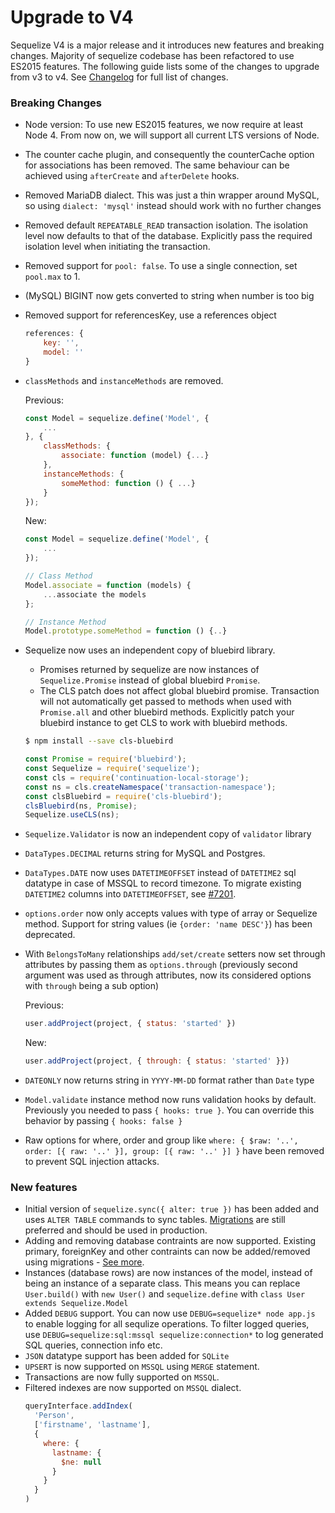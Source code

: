 # Upgrade to V4

Sequelize V4 is a major release and it introduces new features and breaking changes. Majority of sequelize codebase has been refactored to use ES2015 features. The following guide lists some of the changes to upgrade from v3 to v4. See [Changelog](http://docs.sequelizejs.com/manual/changelog/changelog.html#future) for full list of changes.

### Breaking Changes

- Node version: To use new ES2015 features, we now require at least Node 4. From now on, we will support all current LTS versions of Node.
- The counter cache plugin, and consequently the counterCache option for associations has been removed. The same behaviour can be achieved using `afterCreate` and `afterDelete` hooks.
- Removed MariaDB dialect. This was just a thin wrapper around MySQL, so using `dialect: 'mysql'` instead should work with no further changes
- Removed default `REPEATABLE_READ` transaction isolation. The isolation level now defaults to that of the database. Explicitly pass the required isolation level when initiating the transaction.
- Removed support for `pool: false`. To use a single connection, set `pool.max` to 1.
- (MySQL) BIGINT now gets converted to string when number is too big
- Removed support for referencesKey, use a references object
    ```js
    references: {
        key: '',
        model: ''
    }
    ```
- `classMethods` and `instanceMethods` are removed.
    
    Previous:
    ```js
    const Model = sequelize.define('Model', {
        ...
    }, {
        classMethods: {
            associate: function (model) {...}
        },
        instanceMethods: {
            someMethod: function () { ...}
        }
    });
    ```

    New:

    ```js
    const Model = sequelize.define('Model', {
        ...
    });

    // Class Method
    Model.associate = function (models) {
        ...associate the models
    };

    // Instance Method
    Model.prototype.someMethod = function () {..}
    ```
- Sequelize now uses an independent copy of bluebird library.
    
    - Promises returned by sequelize are now instances of `Sequelize.Promise` instead of global bluebird `Promise`.
    - The CLS patch does not affect global bluebird promise. Transaction will not automatically get passed to methods when used with `Promise.all` and other bluebird methods. Explicitly patch your bluebird instance to get CLS to work with bluebird methods.
    
    ```bash
    $ npm install --save cls-bluebird
    ```

    ```js
    const Promise = require('bluebird');
    const Sequelize = require('sequelize');
    const cls = require('continuation-local-storage');
    const ns = cls.createNamespace('transaction-namespace');
    const clsBluebird = require('cls-bluebird');
    clsBluebird(ns, Promise);
    Sequelize.useCLS(ns);
    ```
- `Sequelize.Validator` is now an independent copy of `validator` library
- `DataTypes.DECIMAL` returns string for MySQL and Postgres.
- `DataTypes.DATE` now uses `DATETIMEOFFSET` instead of `DATETIME2` sql datatype in case of MSSQL to record timezone. To migrate existing `DATETIME2` columns into `DATETIMEOFFSET`, see [#7201](https://github.com/sequelize/sequelize/pull/7201#issuecomment-278899803).
- `options.order` now only accepts values with type of array or Sequelize method. Support for string values (ie `{order: 'name DESC'}`) has been deprecated.
- With `BelongsToMany` relationships `add/set/create` setters now set through attributes by passing them as `options.through` (previously second argument was used as through attributes, now its considered options with `through` being a sub option)

    Previous:
    ```js
    user.addProject(project, { status: 'started' })
    ```

    New:
    ```js
    user.addProject(project, { through: { status: 'started' }})
    ```

- `DATEONLY` now returns string in `YYYY-MM-DD` format rather than `Date` type
- `Model.validate` instance method now runs validation hooks by default. Previously you needed to pass `{ hooks: true }`. You can override this behavior by passing `{ hooks: false }`
- Raw options for where, order and group like `where: { $raw: '..', order: [{ raw: '..' }], group: [{ raw: '..' }] }` have been removed to prevent SQL injection attacks.

### New features
- Initial version of `sequelize.sync({ alter: true })` has been added and uses `ALTER TABLE` commands to sync tables. [Migrations](http://docs.sequelizejs.com/manual/tutorial/migrations.html) are still preferred and should be used in production.
- Adding and removing database contraints are now supported. Existing primary, foreignKey and other contraints can now be added/removed using migrations - [See more](http://docs.sequelizejs.com/manual/tutorial/migrations.html#addconstraint-tablename-attributes-options-).
- Instances (database rows) are now instances of the model, instead of being an instance of a  separate class. This means you can replace `User.build()` with `new User()` and `sequelize.define` with `class User extends Sequelize.Model`
- Added `DEBUG` support. You can now use `DEBUG=sequelize* node app.js` to enable logging for all sequlize operations. To filter logged queries, use `DEBUG=sequelize:sql:mssql sequelize:connection*` to log generated SQL queries, connection info etc.
- `JSON` datatype support has been added for `SQLite`
- `UPSERT` is now supported on `MSSQL` using `MERGE` statement.
- Transactions are now fully supported on `MSSQL`.
- Filtered indexes are now supported on `MSSQL` dialect. 
    ```js
    queryInterface.addIndex(
      'Person',
      ['firstname', 'lastname'],
      {
        where: {
          lastname: {
            $ne: null
          }
        }
      }
    )
    ```
